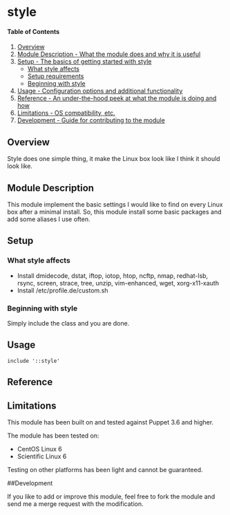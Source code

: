 # style

#### Table of Contents

1. [Overview](#overview)
2. [Module Description - What the module does and why it is useful](#module-description)
3. [Setup - The basics of getting started with style](#setup)
    * [What style affects](#what-style-affects)
    * [Setup requirements](#setup-requirements)
    * [Beginning with style](#beginning-with-style)
4. [Usage - Configuration options and additional functionality](#usage)
5. [Reference - An under-the-hood peek at what the module is doing and how](#reference)
5. [Limitations - OS compatibility, etc.](#limitations)
6. [Development - Guide for contributing to the module](#development)

## Overview

Style does one simple thing, it make the Linux box look like I think it should look
like.

## Module Description

This module implement the basic settings I would like to find on every Linux box
after a minimal install. So, this module install some basic packages and add some
aliases I use often.

## Setup

### What style affects

* Install dmidecode, dstat, iftop, iotop, htop, ncftp, nmap,
          redhat-lsb, rsync, screen, strace, tree, unzip,
          vim-enhanced, wget, xorg-x11-xauth
* Install /etc/profile.de/custom.sh

### Beginning with style

Simply include the class and you are done.

## Usage

```puppet
include '::style'
```

## Reference

## Limitations

This module has been built on and tested against Puppet 3.6 and higher.

The module has been tested on:

* CentOS Linux 6
* Scientific Linux 6

Testing on other platforms has been light and cannot be guaranteed.

##Development

If you like to add or improve this module, feel free to fork the module and send
me a merge request with the modification.
